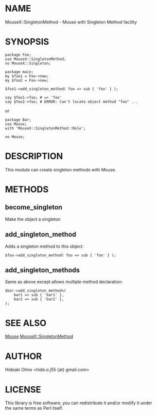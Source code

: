# NAME

MouseX::SingletonMethod - Mouse with Singleton Method facility

# SYNOPSIS

    package Foo;
    use MouseX::SingletonMethod;
    no MouseX::Singleton;
    
    package main;
    my $foo1 = Foo->new;
    my $foo2 = Foo->new;
    
    $foo1->add_singleton_method( foo => sub { 'foo' } );
    
    say $foo1->foo; # => 'foo'
    say $foo2->foo; # ERROR: Can't locate object method "foo" ...

or

    package Bar;
    use Mouse;
    with 'MouseX::SingletonMethod::Role';

    no Mouse;

# DESCRIPTION

This module can create singleton methods with Mouse.

# METHODS

## become\_singleton

Make the object a singleton

## add\_singleton\_method

Adds a singleton method to this object:

    $foo->add_singleton_method( foo => sub { 'foo' } );

## add\_singleton\_methods

Same as above except allows multiple method declaration:

    $bar->add_singleton_methods(
        bar1 => sub { 'bar1' },
        bar2 => sub { 'bar2' },
    );

# SEE ALSO

[Mouse](https://metacpan.org/pod/Mouse)
[MooseX::SingletonMethod](https://metacpan.org/pod/MooseX::SingletonMethod)

# AUTHOR

Hideaki Ohno <hide.o.j55 {at} gmail.com>

# LICENSE

This library is free software; you can redistribute it and/or modify
it under the same terms as Perl itself.

